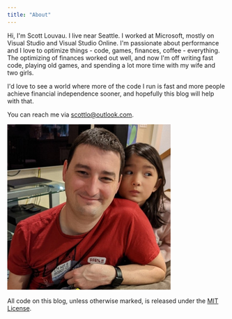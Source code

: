 ```yaml
---
title: "About"
---
```


Hi, I'm Scott Louvau. I live near Seattle. I worked at Microsoft, mostly on Visual Studio and Visual Studio Online. I'm passionate about performance and I love to optimize things - code, games, finances, coffee - everything. The optimizing of finances worked out well, and now I'm off writing fast code, playing old games, and spending a lot more time with my wife and two girls.

I'd love to see a world where more of the code I run is fast and more people achieve financial independence sooner, and hopefully this blog will help with that. 

You can reach me via [scottlo@outlook.com](mailto:scottlo@outlook.com).

![Me](/img/About-Crop-350px.jpg)

All code on this blog, unless otherwise marked, is released under the [MIT License](/LICENSE.txt).